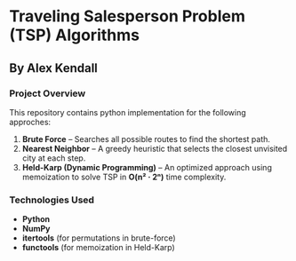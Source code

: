 # Traveling Salesperson Problem (TSP) Algorithms  

## By Alex Kendall  

### Project Overview  
This repository contains python implementation for the following approches:  

1. **Brute Force** – Searches all possible routes to find the shortest path.  
2. **Nearest Neighbor** – A greedy heuristic that selects the closest unvisited city at each step.  
3. **Held-Karp (Dynamic Programming)** – An optimized approach using memoization to solve TSP in **O(n² · 2ⁿ)** time complexity.  

### Technologies Used  
- **Python**  
- **NumPy**  
- **itertools** (for permutations in brute-force)  
- **functools** (for memoization in Held-Karp)  


